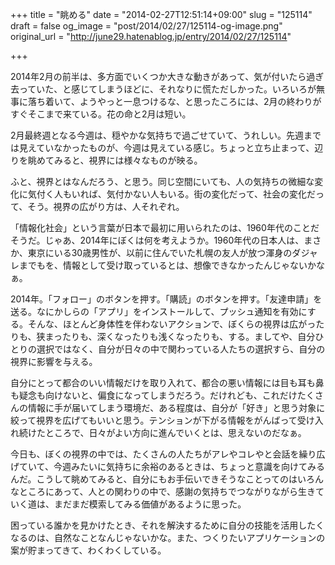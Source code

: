+++
title = "眺める"
date = "2014-02-27T12:51:14+09:00"
slug = "125114"
draft = false
og_image = "post/2014/02/27/125114-og-image.png"
original_url = "http://june29.hatenablog.jp/entry/2014/02/27/125114"

+++

<p>2014年2月の前半は、多方面でいくつか大きな動きがあって、気が付いたら過ぎ去っていた、と感じてしまうほどに、それなりに慌ただしかった。いろいろが無事に落ち着いて、ようやっと一息つけるな、と思ったころには、2月の終わりがすぐそこまで来ている。花の命と2月は短い。</p>
<p>2月最終週となる今週は、穏やかな気持ちで過ごせていて、うれしい。先週までは見えていなかったものが、今週は見えている感じ。ちょっと立ち止まって、辺りを眺めてみると、視界には様々なものが映る。</p>
<p>ふと、視界とはなんだろう、と思う。同じ空間にいても、人の気持ちの微細な変化に気付く人もいれば、気付かない人もいる。街の変化だって、社会の変化だって、そう。視界の広がり方は、人それぞれ。</p>
<p>「情報化社会」という言葉が日本で最初に用いられたのは、1960年代のことだそうだ。じゃあ、2014年にぼくは何を考えようか。1960年代の日本人は、まさか、東京にいる30歳男性が、以前に住んでいた札幌の友人が放つ渾身のダジャレまでもを、情報として受け取っているとは、想像できなかったんじゃないかなぁ。</p>
<p>2014年。「フォロー」のボタンを押す。「購読」のボタンを押す。「友達申請」を送る。なにかしらの「アプリ」をインストールして、プッシュ通知を有効にする。そんな、ほとんど身体性を伴わないアクションで、ぼくらの視界は広がったりも、狭まったりも、深くなったりも浅くなったりも、する。ましてや、自分ひとりの選択ではなく、自分が日々の中で関わっている人たちの選択すら、自分の視界に影響を与える。</p>
<p>自分にとって都合のいい情報だけを取り入れて、都合の悪い情報には目も耳も鼻も疑念も向けないと、偏食になってしまうだろう。だけれども、これだけたくさんの情報に手が届いてしまう環境だ、ある程度は、自分が「好き」と思う対象に絞って視界を広げてもいいと思う。テンションが下がる情報をがんばって受け入れ続けたところで、日々がよい方向に進んでいくとは、思えないのだなぁ。</p>
<p>今日も、ぼくの視界の中では、たくさんの人たちがアレやコレやと会話を繰り広げていて、今週みたいに気持ちに余裕のあるときは、ちょっと意識を向けてみるんだ。こうして眺めてみると、自分にもお手伝いできそうなことってのはいろんなところにあって、人との関わりの中で、感謝の気持ちでつながりながら生きていく道は、まだまだ模索してみる価値があるように思った。</p>
<p>困っている誰かを見かけたとき、それを解決するために自分の技能を活用したくなるのは、自然なことなんじゃないかな。また、つくりたいアプリケーションの案が貯まってきて、わくわくしている。</p>